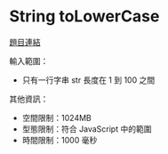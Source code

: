 # String toLowerCase

[題目連結](https://oj.lidemy.com/problem/1042)


輸入範圍：
- 只有一行字串 str 長度在 1 到 100 之間

其他資訊：
- 空間限制：1024MB
- 型態限制：符合 JavaScript 中的範圍
- 時間限制：1000 毫秒